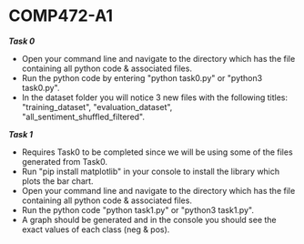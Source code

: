 # COMP472-A1

***Task 0***
- Open your command line and navigate to the directory which has the file containing all python code & associated files.
- Run the python code by entering "python task0.py" or "python3 task0.py".
- In the dataset folder you will notice 3 new files with the following titles: "training_dataset", "evaluation_dataset", "all_sentiment_shuffled_filtered".

***Task 1***
- Requires Task0 to be completed since we will be using some of the files generated from Task0.
- Run "pip install matplotlib" in your console to install the library which plots the bar chart.
- Open your command line and navigate to the directory which has the file containing all python code & associated files.
- Run the python code "python task1.py" or "python3 task1.py".
- A graph should be generated and in the console you should see the exact values of each class (neg & pos).
